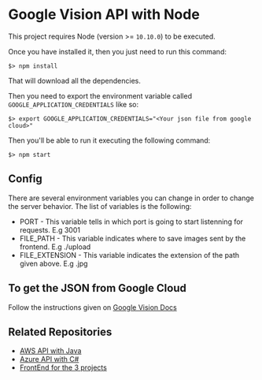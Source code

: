 # Google Vision API with Node

This project requires Node (version >= `10.10.0`) to be executed.

Once you have installed it, then you just need to run this command:

```
$> npm install
```

That will download all the dependencies.

Then you need to export the environment variable called `GOOGLE_APPLICATION_CREDENTIALS` like so:

```
$> export GOOGLE_APPLICATION_CREDENTIALS="<Your json file from google cloud>"
```

Then you'll be able to run it executing the following command:

```
$> npm start
```

## Config

There are several environment variables you can change in order to change the server behavior.
The list of variables is the following:

* PORT - This variable tells in which port is going to start listenning for requests. E.g 3001
* FILE_PATH - This variable indicates where to save images sent by the frontend. E.g ./upload
* FILE_EXTENSION - This variable indicates the extension of the path given above. E.g .jpg

## To get the JSON from Google Cloud

Follow the instructions given on [Google Vision Docs](https://cloud.google.com/vision/docs/libraries?hl=es-419#client-libraries-install-nodejs)

## Related Repositories

* [AWS API with Java](https://github.com/eamachine/aws-rekognition)
* [Azure API with C#](https://github.com/hmunozc/azure-vision)
* [FrontEnd for the 3 projects](https://github.com/ADDR2/google-vision-front)